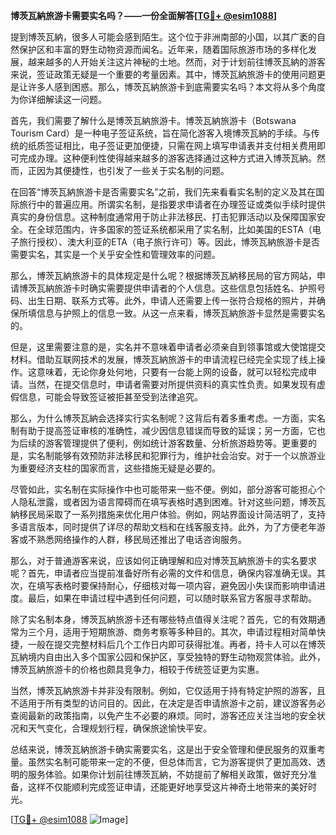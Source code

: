 **博茨瓦納旅游卡需要实名吗？——一份全面解答[[TG💪+ @esim1088](https://t.me/s/esim1088)]**

提到博茨瓦納，很多人可能会感到陌生。这个位于非洲南部的小国，以其广袤的自然保护区和丰富的野生动物资源而闻名。近年来，随着国际旅游市场的多样化发展，越来越多的人开始关注这片神秘的土地。然而，对于计划前往博茨瓦納的游客来说，签证政策无疑是一个重要的考量因素。其中，博茨瓦納旅游卡的使用问题更是让许多人感到困惑。那么，博茨瓦納旅游卡到底需要实名吗？本文将从多个角度为你详细解读这一问题。

首先，我们需要了解什么是博茨瓦納旅游卡。博茨瓦納旅游卡（Botswana Tourism Card）是一种电子签证系统，旨在简化游客入境博茨瓦納的手续。与传统的纸质签证相比，电子签证更加便捷，只需在网上填写申请表并支付相关费用即可完成办理。这种便利性使得越来越多的游客选择通过这种方式进入博茨瓦納。然而，正因为其便捷性，也引发了一些关于实名制的问题。

在回答“博茨瓦納旅游卡是否需要实名”之前，我们先来看看实名制的定义及其在国际旅行中的普遍应用。所谓实名制，是指要求申请者在办理签证或类似手续时提供真实的身份信息。这种制度通常用于防止非法移民、打击犯罪活动以及保障国家安全。在全球范围内，许多国家的签证系统都采用了实名制，比如美国的ESTA（电子旅行授权）、澳大利亚的ETA（电子旅行许可）等。因此，博茨瓦納旅游卡是否需要实名，其实是一个关乎安全性和管理效率的问题。

那么，博茨瓦納旅游卡的具体规定是什么呢？根据博茨瓦納移民局的官方网站，申请博茨瓦納旅游卡时确实需要提供申请者的个人信息。这些信息包括姓名、护照号码、出生日期、联系方式等。此外，申请人还需要上传一张符合规格的照片，并确保所填信息与护照上的信息一致。从这一点来看，博茨瓦納旅游卡显然是需要实名的。

但是，这里需要注意的是，实名并不意味着申请者必须亲自到领事馆或大使馆提交材料。借助互联网技术的发展，博茨瓦納旅游卡的申请流程已经完全实现了线上操作。这意味着，无论你身处何地，只要有一台能上网的设备，就可以轻松完成申请。当然，在提交信息时，申请者需要对所提供资料的真实性负责。如果发现有虚假信息，可能会导致签证被拒甚至受到法律追究。

那么，为什么博茨瓦納会选择实行实名制呢？这背后有着多重考虑。一方面，实名制有助于提高签证审核的准确性，减少因信息错误而导致的延误；另一方面，它也为后续的游客管理提供了便利，例如统计游客数量、分析旅游趋势等。更重要的是，实名制能够有效预防非法移民和犯罪行为，维护社会治安。对于一个以旅游业为重要经济支柱的国家而言，这些措施无疑是必要的。

尽管如此，实名制在实际操作中也可能带来一些不便。例如，部分游客可能担心个人隐私泄露，或者因为语言障碍而在填写表格时遇到困难。针对这些问题，博茨瓦納移民局采取了一系列措施来优化用户体验。例如，网站界面设计简洁明了，支持多语言版本，同时提供了详尽的帮助文档和在线客服支持。此外，为了方便老年游客或不熟悉网络操作的人群，移民局还推出了电话咨询服务。

那么，对于普通游客来说，应该如何正确理解和应对博茨瓦納旅游卡的实名要求呢？首先，申请者应当提前准备好所有必需的文件和信息，确保内容准确无误。其次，在填写表格时要保持耐心，仔细核对每一项内容，避免因小失误而影响申请进度。最后，如果在申请过程中遇到任何问题，可以随时联系官方客服寻求帮助。

除了实名制本身，博茨瓦納旅游卡还有哪些特点值得关注呢？首先，它的有效期通常为三个月，适用于短期旅游、商务考察等多种目的。其次，申请过程相对简单快捷，一般在提交完整材料后几个工作日内即可获得批准。再者，持卡人可以在博茨瓦納境内自由出入多个国家公园和保护区，享受独特的野生动物观赏体验。此外，博茨瓦納旅游卡的价格也颇具竞争力，相较于传统签证更为实惠。

当然，博茨瓦納旅游卡并非没有限制。例如，它仅适用于持有特定护照的游客，且不适用于所有类型的访问目的。因此，在决定是否申请旅游卡之前，建议游客务必查阅最新的政策指南，以免产生不必要的麻烦。同时，游客还应关注当地的安全状况和天气变化，合理规划行程，确保旅途愉快平安。

总结来说，博茨瓦納旅游卡确实需要实名，这是出于安全管理和便民服务的双重考量。虽然实名制可能带来一定的不便，但总体而言，它为游客提供了更加高效、透明的服务体验。如果你计划前往博茨瓦納，不妨提前了解相关政策，做好充分准备，这样不仅能顺利完成签证申请，还能更好地享受这片神奇土地带来的美好时光。

[[TG💪+ @esim1088](https://t.me/s/esim1088) ![Image](https://i.postimg.cc/4NQfJmqS/Snipaste-2025-05-13-00-14-12.png)]